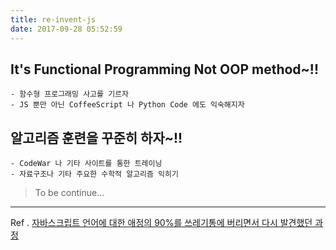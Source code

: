 ```yaml
---
title: re-invent-js
date: 2017-09-28 05:52:59
---
```


## It's Functional Programming Not OOP method~!!
	- 함수형 프로그래밍 사고를 기르자
	- JS 뿐만 아닌 CoffeeScript 나 Python Code 에도 익숙해지자

## 알고리즘 훈련을 꾸준히 하자~!!
	- CodeWar 나 기타 사이트를 통한 트레이닝
	- 자료구조나 기타 주요한 수학적 알고리즘 익히기


> To be continue...

---
Ref . [자바스크립트 언어에 대한 애정의 90%를 쓰레기통에 버리면서 다시 발견했던 과정](https://rhostem.github.io/posts/2017-09-how-i-rediscovered-my-love-for-java-script-after-throwing-90-of-it-in-the-trash/)

